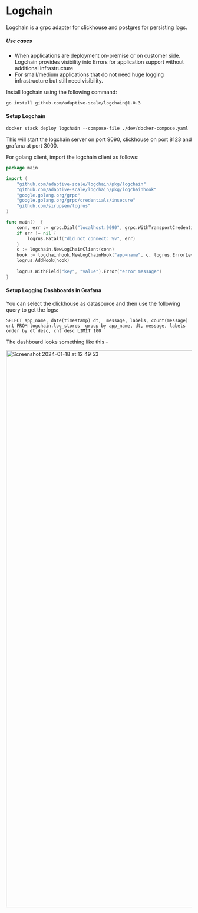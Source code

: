 # Logchain

Logchain is a grpc adapter for clickhouse and postgres for persisting logs.

##### Use cases

- When applications are deployment on-premise or on customer side. Logchain provides visibility into Errors for application support without additional infrastructure
- For small/medium applications that do not need huge logging infrastructure but still need visibility.

Install logchain using the following command:
```
go install github.com/adaptive-scale/logchain@1.0.3
```

#### Setup Logchain

```
docker stack deploy logchain --compose-file ./dev/docker-compose.yaml
```

This will start the logchain server on port 9090, clickhouse on port 8123 and grafana at port 3000.

For golang client, import the logchain client as follows:

```go
package main

import (
	"github.com/adaptive-scale/logchain/pkg/logchain"
	"github.com/adaptive-scale/logchain/pkg/logchainhook"
	"google.golang.org/grpc"
	"google.golang.org/grpc/credentials/insecure"
	"github.com/sirupsen/logrus"
)

func main()  {
	conn, err := grpc.Dial("localhost:9090", grpc.WithTransportCredentials(insecure.NewCredentials()))
	if err != nil {
		logrus.Fatalf("did not connect: %v", err)
	}
	c := logchain.NewLogChainClient(conn)
	hook := logchainhook.NewLogChainHook("app=name", c, logrus.ErrorLevel)
	logrus.AddHook(hook)
	
	logrus.WithField("key", "value").Error("error message")
}
```

#### Setup Logging Dashboards in Grafana

You can select the clickhouse as datasource and then use the following query to get the logs:

```
SELECT app_name, date(timestamp) dt,  message, labels, count(message) cnt FROM logchain.log_stores  group by app_name, dt, message, labels order by dt desc, cnt desc LIMIT 100
```

The dashboard looks something like this - 

<img width="1510" alt="Screenshot 2024-01-18 at 12 49 53" src="https://github.com/adaptive-scale/logchain/assets/23738278/9b201df9-6bd0-4f34-bd02-61f3e61abc6d">
